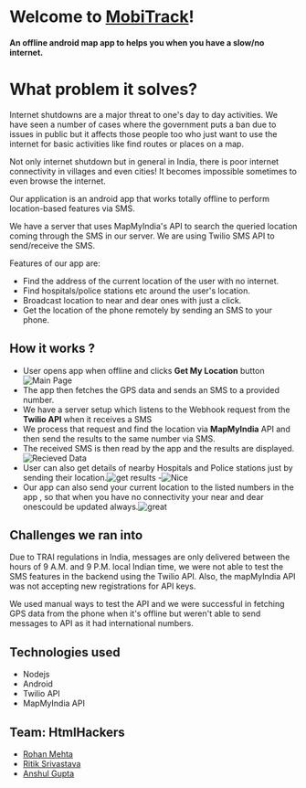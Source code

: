 # Welcome to [MobiTrack](https://github.com/rhnmht30/hack-vsit-2020/blob/demo/demo/logo.png?raw=true)!
#### An offline android map app to helps you when you have a slow/no internet.

# What problem it solves?

Internet shutdowns are a major threat to one's day to day activities. We have seen a number of cases where the government puts a ban due to issues in public but it affects those people too who just want to use the internet for basic activities like find routes or places on a map.

Not only internet shutdown but in general in India, there is poor internet connectivity in villages and even cities! It becomes impossible sometimes to even browse the internet.

Our application is an android app that works totally offline to perform location-based features via SMS.

We have a server that uses MapMyIndia's API to search the queried location coming through the SMS in our server. We are using Twilio SMS API to send/receive the SMS.

Features of our app are:

-   Find the address of the current location of the user with no internet.
-   Find hospitals/police stations etc around the user's location.
-   Broadcast location to near and dear ones with just a click.
-   Get the location of the phone remotely by sending an SMS to your phone.


## How it works ?
- User opens app when offline and clicks **Get My Location** button
![Main Page](https://github.com/rhnmht30/hack-vsit-2020/blob/demo/demo/1.png?raw=true)
- The app then fetches the GPS data and sends an SMS to a provided number.
- We have a server setup which listens to the Webhook request from the **Twilio API** when it receives a SMS
- We process that request and find the location via **MapMyIndia** API and then send the results to the same number via SMS.
- The received SMS is then read by the app and the results are displayed.
![Recieved Data](https://raw.githubusercontent.com/rhnmht30/hack-vsit-2020/demo/demo/2.png)
- User can also get details of nearby Hospitals and Police stations just by sending their location.![get results](https://raw.githubusercontent.com/rhnmht30/hack-vsit-2020/demo/demo/3.png)
-![Nice](https://raw.githubusercontent.com/rhnmht30/hack-vsit-2020/demo/demo/4.png)
- Our app can also send your current location to the listed numbers in the app , so that when you have no connectivity your near and dear onescould be updated always.![great](https://raw.githubusercontent.com/rhnmht30/hack-vsit-2020/demo/demo/5.png)

## Challenges we ran into

Due to TRAI regulations in India, messages are only delivered between the hours of 9 A.M. and 9 P.M. local Indian time, we were not able to test the SMS features in the backend using the Twilio API. Also, the mapMyIndia API was not accepting new registrations for API keys.

We used manual ways to test the API and we were successful in fetching GPS data from the phone when it's offline but weren't able to send messages to API as it had international numbers.


## Technologies used

- Nodejs
- Android
- Twilio API
- MapMyIndia API

## Team: HtmlHackers

- [Rohan Mehta](github.com/rhnmht30)
- [Ritik Srivastava](github.com/ritiksr25)
- [Anshul Gupta](github.com/Anshul1507)

